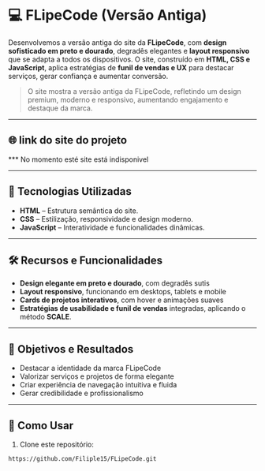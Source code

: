 # 💻 FLipeCode (Versão Antiga)

Desenvolvemos a versão antiga do site da **FLipeCode**, com **design sofisticado em preto e dourado**, degradês elegantes e **layout responsivo** que se adapta a todos os dispositivos. O site, construído em **HTML, CSS e JavaScript**, aplica estratégias de **funil de vendas e UX** para destacar serviços, gerar confiança e aumentar conversão.


> O site mostra a versão antiga da FLipeCode, refletindo um design premium, moderno e responsivo, aumentando engajamento e destaque da marca.

---

##  🌐 link do site do projeto

*** No momento esté site está indisponivel

---

## 🌟 Tecnologias Utilizadas

- **HTML** – Estrutura semântica do site.  
- **CSS** – Estilização, responsividade e design moderno.  
- **JavaScript** – Interatividade e funcionalidades dinâmicas.  

---

## 🛠 Recursos e Funcionalidades

- **Design elegante em preto e dourado**, com degradês sutis  
- **Layout responsivo**, funcionando em desktops, tablets e mobile  
- **Cards de projetos interativos**, com hover e animações suaves  
- **Estratégias de usabilidade e funil de vendas** integradas, aplicando o método **SCALE**.  

---

## 🎯 Objetivos e Resultados

- Destacar a identidade da marca FLipeCode  
- Valorizar serviços e projetos de forma elegante  
- Criar experiência de navegação intuitiva e fluida  
- Gerar credibilidade e profissionalismo  

---

## 📌 Como Usar

1. Clone este repositório:  
```bash
https://github.com/Filiple15/FLipeCode.git
```




